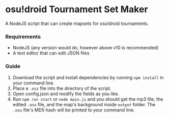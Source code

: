 # osu!droid Tournament Set Maker
A NodeJS script that can create mapsets for osu!droid tournaments.

### Requirements
- NodeJS (any version would do, however above v10 is recommended)
- A text editor that can edit JSON files

### Guide
1. Download the script and install dependencies by running `npm install` in your command line.
2. Place a `.osz` file into the directory of the script.
3. Open config.json and modify the fields as you like.
4. Run `npm run start` or `node main.js` and you should get the mp3 file, the edited `.osu` file, and the map's background inside `output` folder. The `.osu` file's MD5 hash will be printed to your command line.
